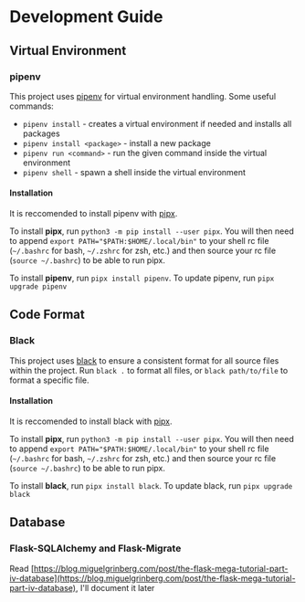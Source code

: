 # Development Guide

## Virtual Environment
### pipenv
This project uses [pipenv](https://pipenv.pypa.io/en/latest/) for virtual environment handling. Some useful commands:
- `pipenv install` - creates a virtual environment if needed and installs all packages
- `pipenv install <package>` - install a new package
- `pipenv run <command>` - run the given command inside the virtual environment
- `pipenv shell` - spawn a shell inside the virtual environment
#### Installation
It is reccomended to install pipenv with [pipx](https://pypa.github.io/pipx/). 

To install **pipx**, run `python3 -m pip install --user pipx`. You will then need to append `export PATH="$PATH:$HOME/.local/bin"` to your shell rc file (`~/.bashrc` for bash, `~/.zshrc` for zsh, etc.) and then source your rc file (`source ~/.bashrc`) to be able to run pipx. 

To install **pipenv**, run `pipx install pipenv`. To update pipenv, run `pipx upgrade pipenv`

## Code Format
### Black
This project uses [black](https://black.readthedocs.io/en/stable/) to ensure a consistent format for all source files within the project. Run `black .` to format all files, or `black path/to/file` to format a specific file.
#### Installation
It is reccomended to install black with [pipx](https://pypa.github.io/pipx/). 

To install **pipx**, run `python3 -m pip install --user pipx`. You will then need to append `export PATH="$PATH:$HOME/.local/bin"` to your shell rc file (`~/.bashrc` for bash, `~/.zshrc` for zsh, etc.) and then source your rc file (`source ~/.bashrc`) to be able to run pipx. 

To install **black**, run `pipx install black`. To update black, run `pipx upgrade black`

## Database
### Flask-SQLAlchemy and Flask-Migrate
Read [https://blog.miguelgrinberg.com/post/the-flask-mega-tutorial-part-iv-database](https://blog.miguelgrinberg.com/post/the-flask-mega-tutorial-part-iv-database), I'll document it later
